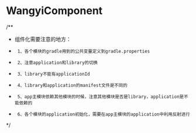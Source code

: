 # WangyiComponent
/**
 * 组件化需要注意的地方：
 *      1、各个模块的gradle用到的公共变量定义到gradle.properties
 *      2、注意application和library的切换
 *      3、library不能有applicationId
 *      4、library和application的manifest文件是不同的
 *      5、app主模块依赖其他模块的时候，注意其他模块是否是library，application是不能依赖的
 *      6、各个模块的application初始化，需要在app主模块的application中利用反射进行
 */
